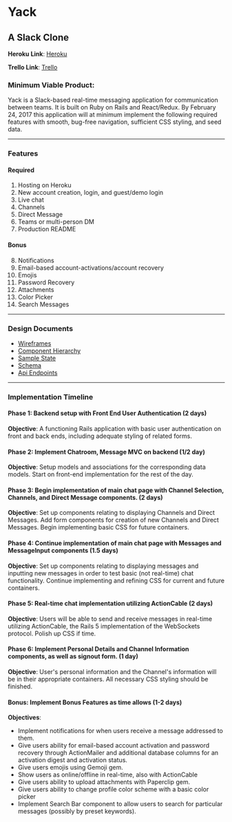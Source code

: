 # Yack

## A Slack Clone

**Heroku Link**: [Heroku](https://slacking-yack.herokuapp.com)

**Trello Link**: [Trello](https://trello.com/b/lUbW6RjD/yack-fullstack)

### Minimum Viable Product:
Yack is a Slack-based real-time messaging application for communication
between teams. It is built on Ruby on Rails and React/Redux.
By February 24, 2017 this application will at minimum implement the following
required features with smooth, bug-free navigation, sufficient CSS styling,
and seed data.

<hr>

### Features
#### Required
1. Hosting on Heroku
2. New account creation, login, and guest/demo login
3. Live chat
4. Channels
5. Direct Message
6. Teams or multi-person DM
7. Production README

#### Bonus
8. Notifications
9. Email-based account-activations/account recovery
10. Emojis
11. Password Recovery
12. Attachments
13. Color Picker
14. Search Messages

<hr>

### Design Documents
- [Wireframes](wireframes/)
- [Component Hierarchy](component-hierarchy.md)
- [Sample State](sample-state.md)
- [Schema](schema.md)
- [Api Endpoints](api-endpoints.md)

<hr>

### Implementation Timeline

#### Phase 1: Backend setup with Front End User Authentication (2 days)
**Objective**: A functioning Rails application with basic user authentication on front and back ends, including adequate styling of related forms.

#### Phase 2: Implement Chatroom, Message MVC on backend (1/2 day)
**Objective**: Setup models and associations for the corresponding data models. Start on front-end implementation for the rest of the day.

#### Phase 3: Begin implementation of main chat page with Channel Selection, Channels, and Direct Message components. (2 days)
**Objective**: Set up components relating to displaying Channels and Direct Messages. Add form components for creation of new Channels and Direct Messages. Begin implementing basic CSS for future containers.

#### Phase 4: Continue implementation of main chat page with Messages and MessageInput components (1.5 days)
**Objective**: Set up components relating to displaying messages and inputting new messages in order to test basic (not real-time) chat functionality. Continue implementing and refining CSS for current and future containers.


#### Phase 5: Real-time chat implementation utilizing ActionCable (2 days)
**Objective**: Users will be able to send and receive messages in real-time utilizing ActionCable, the Rails 5 implementation of the WebSockets protocol. Polish up CSS if time.

#### Phase 6: Implement Personal Details and Channel Information components, as well as signout form. (1 day)
**Objective**: User's personal information and the Channel's information will be in their appropriate containers. All necessary CSS styling should be finished.

#### Bonus: Implement Bonus Features as time allows (1-2 days)
**Objectives**:
- Implement notifications for when users receive a message addressed to them.
- Give users ability for email-based account activation and password recovery through ActionMailer and additional database columns for an activation digest and activation status.
- Give users emojis using Gemoji gem.
- Show users as online/offline in real-time, also with ActionCable
- Give users ability to upload attachments with Paperclip gem.
- Give users ability to change profile color scheme with a basic color picker
- Implement Search Bar component to allow users to search for particular messages (possibly by preset keywords).
